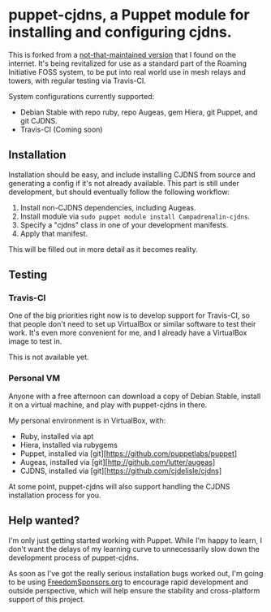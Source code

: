 # puppet-cjdns, a Puppet module for installing and configuring cjdns.

This is forked from a [not-that-maintained version][sebnow] that I found on the internet. It's being revitalized for use as a standard part of the Roaming Initiative FOSS system, to be put into real world use in mesh relays and towers, with regular testing via Travis-CI.

System configurations currently supported:
 * Debian Stable with repo ruby, repo Augeas, gem Hiera, git Puppet, and git CJDNS.
 * Travis-CI (Coming soon)

## Installation

Installation should be easy, and include installing CJDNS from source and generating a config if it's not already available. This part is still under development, but should eventually follow the following workflow:

1. Install non-CJDNS dependencies, including Augeas.
2. Install module via `sudo puppet module install Campadrenalin-cjdns`.
3. Specify a "cjdns" class in one of your development manifests.
4. Apply that manifest.

This will be filled out in more detail as it becomes reality.

## Testing

### Travis-CI

One of the big priorities right now is to develop support for Travis-CI, so that people don't need to set up VirtualBox or similar software to test their work. It's even more convenient for me, and I already have a VirtualBox image to test in.

This is not available yet.

### Personal VM

Anyone with a free afternoon can download a copy of Debian Stable, install it on a virtual machine, and play with puppet-cjdns in there.

My personal environment is in VirtualBox, with:

 * Ruby, installed via apt
 * Hiera, installed via rubygems
 * Puppet, installed via [git][https://github.com/puppetlabs/puppet]
 * Augeas, installed via [git][http://github.com/lutter/augeas]
 * CJDNS, installed via [git][https://github.com/cjdelisle/cjdns]

At some point, puppet-cjdns will also support handling the CJDNS installation process for you.

## Help wanted?

I'm only just getting started working with Puppet. While I'm happy to learn, I don't want the delays of my learning curve to unnecessarily slow down the development process of puppet-cjdns.

As soon as I've got the really serious installation bugs worked out, I'm going to be using [FreedomSponsors.org][fs] to encourage rapid development and outside perspective, which will help ensure the stability and cross-platform support of this project.

[sebnow]: https://github.com/sebnow/puppet-cjdns
[fs]: http://www.freedomsponsors.org/
